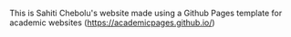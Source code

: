 This is Sahiti Chebolu's website made using a Github Pages template for academic websites (https://academicpages.github.io/) 

